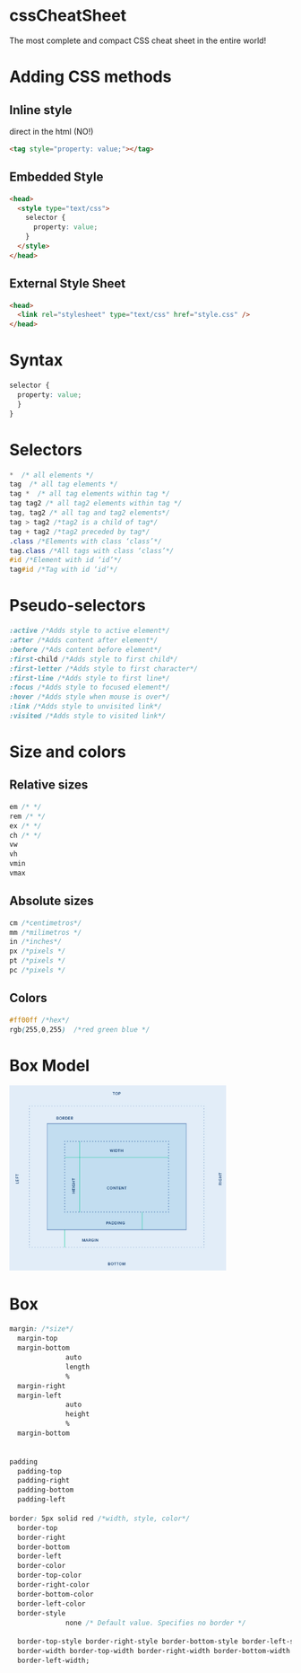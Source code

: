# cssCheatSheet

The most complete and compact CSS cheat sheet in the entire world!

# Adding CSS methods

## Inline style

direct in the html (NO!)

```html
<tag style="property: value;"></tag>
```

## Embedded Style

```html
<head>
  <style type="text/css">
    selector {
      property: value;
    }
  </style>
</head>
```

## External Style Sheet

```html
<head>
  <link rel="stylesheet" type="text/css" href="style.css" />
</head>
```

# Syntax

```css
selector {
  property: value;
  }
}
```

# Selectors

```css
*  /* all elements */
tag  /* all tag elements */
tag *  /* all tag elements within tag */
tag tag2 /* all tag2 elements within tag */
tag, tag2 /* all tag and tag2 elements*/
tag > tag2 /*tag2 is a child of tag*/
tag + tag2 /*tag2 preceded by tag*/
.class /*Elements with class ‘class’*/
tag.class /*All tags with class ‘class’*/
#id /*Element with id ‘id’*/
tag#id /*Tag with id ‘id’*/
```

# Pseudo-selectors

```css
:active /*Adds style to active element*/
:after /*Adds content after element*/
:before /*Ads content before element*/
:first­-child /*Adds style to first child*/
:first-letter /*Adds style to first character*/
:first-line /*Adds style to first line*/
:focus /*Adds style to focused element*/
:hover /*Adds style when mouse is over*/
:link /*Adds style to unvisited link*/
:visited /*Adds style to visited link*/
```

# Size and colors

## Relative sizes

```css
em /* */
rem /* */
ex /* */
ch /* */
vw
vh
vmin
vmax

```

## Absolute sizes

```css
cm /*centimetros*/
mm /*milimetros */
in /*inches*/
px /*pixels */
pt /*pixels */
pc /*pixels */
```

## Colors

```css
#ff00ff /*hex*/
rgb(255,0,255)  /*red green blue */

```

# Box Model

![CSS Box Model](cssboxmodel.png)

# Box 

```css
margin: /*size*/ 
  margin-top
  margin-bottom 
              auto
              length
              %
  margin-right
  margin-left 
              auto
              height
              % 
  margin-bottom 


padding
  padding-top 
  padding-right 
  padding-bottom 
  padding-left 
  
border: 5px solid red /*width, style, color*/
  border-top
  border-right 
  border-bottom 
  border-left 
  border-color 
  border-top-color
  border-right-color 
  border-bottom-color 
  border-left-color 
  border-style
              none /* Default value. Specifies no border */
              
  border-top-style border-right-style border-bottom-style border-left-style
  border-width border-top-width border-right-width border-bottom-width
  border-left-width;
```
